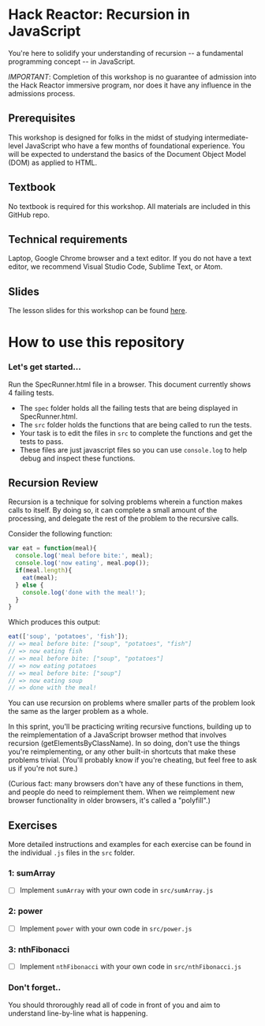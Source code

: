 # Hack Reactor: Recursion in JavaScript

You're here to solidify your understanding of recursion -- a fundamental programming concept -- in JavaScript.

*IMPORTANT*: Completion of this workshop is no guarantee of admission into the Hack Reactor immersive program, nor does it have any influence in the admissions process.

## Prerequisites

This workshop is designed for folks in the midst of studying intermediate-level JavaScript who have a few months of foundational experience. You will be expected to understand the basics of the Document Object Model (DOM) as applied to HTML.

## Textbook

No textbook is required for this workshop. All materials are included in this GitHub repo.

## Technical requirements

Laptop, Google Chrome browser and a text editor. If you do not have a text editor, we recommend Visual Studio Code, Sublime Text, or Atom.

## Slides

The lesson slides for this workshop can be found [here](https://docs.google.com/presentation/d/15Pyhsl6y_z_puirUJT5nhdouwCJpeKwRv7PNVYPbs0w/edit#slide=id.g5f8fe97093_0_0).

# How to use this repository

### Let's get started...

Run the SpecRunner.html file in a browser. This document currently shows 4 failing tests.

- The `spec` folder holds all the failing tests that are being displayed in SpecRunner.html.
- The `src` folder holds the functions that are being called to run the tests.
- Your task is to edit the files in `src` to complete the functions and get the tests to pass.
- These files are just javascript files so you can use `console.log` to help debug and inspect these functions.

## Recursion Review

Recursion is a technique for solving problems wherein a function makes calls to itself. By doing so, it can complete a small amount of the processing, and delegate the rest of the problem to the recursive calls.

Consider the following function:

```js
var eat = function(meal){
  console.log('meal before bite:', meal);
  console.log('now eating', meal.pop());
  if(meal.length){
    eat(meal);
  } else {
    console.log('done with the meal!');
  }
}
```

Which produces this output:

```js
eat(['soup', 'potatoes', 'fish']);
// => meal before bite: ["soup", "potatoes", "fish"]
// => now eating fish
// => meal before bite: ["soup", "potatoes"]
// => now eating potatoes
// => meal before bite: ["soup"]
// => now eating soup
// => done with the meal!
```

You can use recursion on problems where smaller parts of the problem look the same as the larger problem as a whole.

In this sprint, you'll be practicing writing recursive functions, building up to  the reimplementation of a JavaScript browser method that involves recursion (getElementsByClassName). In so doing, don't use the things you're reimplementing, or any other built-in shortcuts that make these problems trivial. (You'll probably know if you're cheating, but feel free to ask us if you're not sure.)

(Curious fact: many browsers don't have any of these functions in them, and people do need to reimplement them.  When we reimplement new browser functionality in older browsers, it's called a "polyfill".)

## Exercises

More detailed instructions and examples for each exercise can be found in the individual `.js` files in the `src` folder.

### 1: sumArray

- [ ] Implement `sumArray` with your own code in `src/sumArray.js`

### 2: power

- [ ] Implement `power` with your own code in `src/power.js`

### 3: nthFibonacci

- [ ] Implement `nthFibonacci` with your own code in `src/nthFibonacci.js`


### Don't forget..

You should throroughly read all of code in front of you and aim to understand line-by-line what is happening.
